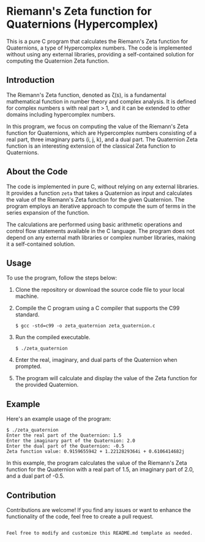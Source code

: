 
# Riemann's Zeta function for Quaternions (Hypercomplex)

This is a pure C program that calculates the Riemann's Zeta function for Quaternions, a type of Hypercomplex numbers. The code is implemented without using any external libraries, providing a self-contained solution for computing the Quaternion Zeta function.

## Introduction

The Riemann's Zeta function, denoted as ζ(s), is a fundamental mathematical function in number theory and complex analysis. It is defined for complex numbers s with real part > 1, and it can be extended to other domains including hypercomplex numbers.

In this program, we focus on computing the value of the Riemann's Zeta function for Quaternions, which are Hypercomplex numbers consisting of a real part, three imaginary parts (i, j, k), and a dual part. The Quaternion Zeta function is an interesting extension of the classical Zeta function to Quaternions.

## About the Code

The code is implemented in pure C, without relying on any external libraries. It provides a function `zeta` that takes a Quaternion as input and calculates the value of the Riemann's Zeta function for the given Quaternion. The program employs an iterative approach to compute the sum of terms in the series expansion of the function.

The calculations are performed using basic arithmetic operations and control flow statements available in the C language. The program does not depend on any external math libraries or complex number libraries, making it a self-contained solution.

## Usage

To use the program, follow the steps below:

1. Clone the repository or download the source code file to your local machine.

2. Compile the C program using a C compiler that supports the C99 standard.

   ```shell
   $ gcc -std=c99 -o zeta_quaternion zeta_quaternion.c
   ```

3. Run the compiled executable.

   ```shell
   $ ./zeta_quaternion
   ```

4. Enter the real, imaginary, and dual parts of the Quaternion when prompted.

5. The program will calculate and display the value of the Zeta function for the provided Quaternion.

## Example

Here's an example usage of the program:

```shell
$ ./zeta_quaternion
Enter the real part of the Quaternion: 1.5
Enter the imaginary part of the Quaternion: 2.0
Enter the dual part of the Quaternion: -0.5
Zeta function value: 0.9159655942 + 1.2212829364i + 0.6106414682j
```

In this example, the program calculates the value of the Riemann's Zeta function for the Quaternion with a real part of 1.5, an imaginary part of 2.0, and a dual part of -0.5.

## Contribution

Contributions are welcome! If you find any issues or want to enhance the functionality of the code, feel free to create a pull request.
```

Feel free to modify and customize this README.md template as needed.
